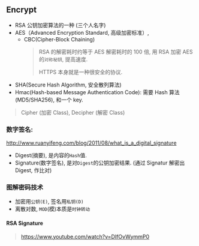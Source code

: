 ## Encrypt

- RSA 公钥加密算法的一种 (三个人名字)
- AES（Advanced Encryption Standard, 高级加密标准）,
  - CBC(Cipher-Block Chaining)
    > RSA 的解密耗时约等于 AES 解密耗时的 100 倍, 用 RSA 加密 AES 的`对称秘钥`, 提高速度.
    >
    > HTTPS 本身就是一种很安全的协议.
- SHA(Secure Hash Algorithm, 安全散列算法)
- Hmac(Hash-based Message Authentication Code): 需要 Hash 算法(MD5/SHA256), 和一个 key.

> Cipher (加密 Class), Decipher (解密 Class)

### 数字签名:

http://www.ruanyifeng.com/blog/2011/08/what_is_a_digital_signature

- Digest(摘要), 是内容的`Hash`值.
- Signature(数字签名), 是对`Digest`的公钥加密结果. (通过 Signatur 解密出 Digest, 作比对)

### 图解密码技术

- 加密用`公钥(E)`, 签名用`私钥(D)`
- 离散对数, `MOD`(模)本质是`时钟转动`

#### RSA Signature

> https://www.youtube.com/watch?v=DIfOvWymmP0
